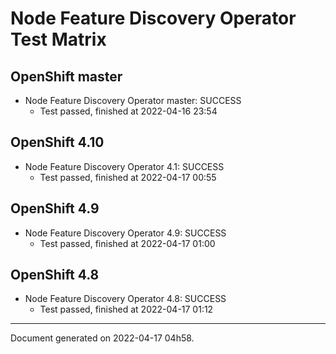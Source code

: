 
Node Feature Discovery Operator Test Matrix
===========================================

OpenShift master
----------------



* Node Feature Discovery Operator master: SUCCESS
  - Test passed, finished at 2022-04-16 23:54






OpenShift 4.10
--------------



* Node Feature Discovery Operator 4.1: SUCCESS
  - Test passed, finished at 2022-04-17 00:55






OpenShift 4.9
-------------



* Node Feature Discovery Operator 4.9: SUCCESS
  - Test passed, finished at 2022-04-17 01:00






OpenShift 4.8
-------------



* Node Feature Discovery Operator 4.8: SUCCESS
  - Test passed, finished at 2022-04-17 01:12






---
Document generated on 2022-04-17 04h58.
